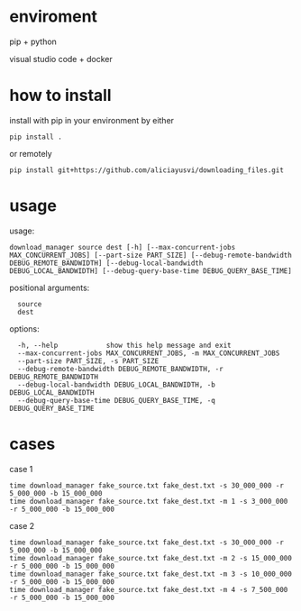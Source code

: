 # enviroment

pip + python

visual studio code + docker

# how to install

install with pip in your environment by either
```
pip install .
```

or remotely
```
pip install git+https://github.com/aliciayusvi/downloading_files.git
```

# usage

usage:
```
download_manager source dest [-h] [--max-concurrent-jobs MAX_CONCURRENT_JOBS] [--part-size PART_SIZE] [--debug-remote-bandwidth DEBUG_REMOTE_BANDWIDTH] [--debug-local-bandwidth DEBUG_LOCAL_BANDWIDTH] [--debug-query-base-time DEBUG_QUERY_BASE_TIME] 
```

positional arguments:
```
  source
  dest
```

options:
```
  -h, --help            show this help message and exit
  --max-concurrent-jobs MAX_CONCURRENT_JOBS, -m MAX_CONCURRENT_JOBS
  --part-size PART_SIZE, -s PART_SIZE
  --debug-remote-bandwidth DEBUG_REMOTE_BANDWIDTH, -r DEBUG_REMOTE_BANDWIDTH
  --debug-local-bandwidth DEBUG_LOCAL_BANDWIDTH, -b DEBUG_LOCAL_BANDWIDTH
  --debug-query-base-time DEBUG_QUERY_BASE_TIME, -q DEBUG_QUERY_BASE_TIME
```
# cases
case 1
```
time download_manager fake_source.txt fake_dest.txt -s 30_000_000 -r 5_000_000 -b 15_000_000
time download_manager fake_source.txt fake_dest.txt -m 1 -s 3_000_000 -r 5_000_000 -b 15_000_000

```
case 2
```
time download_manager fake_source.txt fake_dest.txt -s 30_000_000 -r 5_000_000 -b 15_000_000
time download_manager fake_source.txt fake_dest.txt -m 2 -s 15_000_000 -r 5_000_000 -b 15_000_000
time download_manager fake_source.txt fake_dest.txt -m 3 -s 10_000_000 -r 5_000_000 -b 15_000_000
time download_manager fake_source.txt fake_dest.txt -m 4 -s 7_500_000 -r 5_000_000 -b 15_000_000
```
